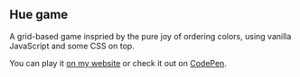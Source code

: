 ## Hue game

A grid-based game inspried by the pure joy of ordering colors,
using vanilla JavaScript and some CSS on top.

You can play it [on my website](https://trueskawka.github.io/hue.html)
or check it out on [CodePen](https://codepen.io/trueskawka/pen/rdVKQX?editors=0110).